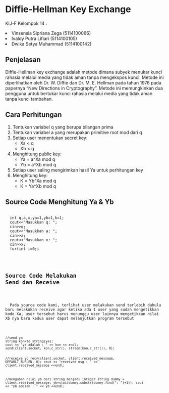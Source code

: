 # Diffie-Hellman Key Exchange

KIJ-F Kelompok 14 :
<li> Vinsensia Sipriana Zega (5114100066) 
<li> Ivaldy Putra Lifiari (5114100105) 
<li> Dwika Setya Muhammad (5114100142) </li>

## Penjelasan
<p>
  Diffie-Hellman key exchange adalah metode dimana subyek menukar kunci rahasia melalui media yang tidak aman tanpa mengekspos kunci. Metode ini diperlihatkan oleh Dr. W. Diffie dan Dr. M. E. Hellman pada tahun 1976 pada papernya “New Directions in Cryptography”. Metode ini memungkinkan dua pengguna untuk bertukar kunci rahasia melalui media yang tidak aman tanpa kunci tambahan.
</p>

## Cara Perhitungan
<p>
  <ol>
  <li> Tentukan variabel q yang berupa bilangan prima </li>
  <li> Tentukan variabel a yang merupakan primitive root mod dari q</li> 
  <li> Setiap user menentukan secret key: 
    <ul>
    <li>Xa < q </li>
    <li>Xb < q </li>
    </ul>
  </li>
  <li> Menghitung public key: 
    <ul>
    <li>Ya = a^Xa mod q</li>
    <li>Yb = a^Xb mod q</li>
    </ul>
  </li>
  <li> Setiap user saling mengirimkan hasil Ya untuk perhitungan key</li>
  <li> Menghitung key: 
    <ul>
    <li>K = Yb^Xa mod q</li>
    <li>K = Ya^Xb mod q</li>
    </ul>
  </li>
  </ol>

## Source Code Menghitung Ya & Yb
<pre><code>
  int q,a,x,ya=1,yb=1,k=1;
  cout<<"Masukkan q: ";
  cin>>q;
  cout<<"Masukkan a: ";
  cin>>a;
  cout<<"Masukkan x: ";
  cin>>x;
  for(int i=0;i<x;i++)
    ya=ya*a%q;
</code></pre>

## Source Code Melakukan Send dan Receive
<p>
  Pada source code kami, terlihat user melakukan send terlebih dahulu baru melakukan receive agar ketika ada 1 user yang sudah mengetikkan kode Xa, user tersebut harus menunggu user lainnya mengetikkan nilai Xb nya baru kedua user dapat melanjutkan program tersebut
</p>
<pre><code>
//send ya
string kon=to_string(ya);
cout << "ya adalah : " << kon << endl;
send(client.socket, kon.c_str(), strlen(kon.c_str()), 0);

//receive yb
recv(client.socket, client.received_message, DEFAULT_BUFLEN, 0);
cout << "received msg : " << client.received_message <<endl;

//mengubah nilai yb dari string menjadi integer
string dummy = client.received_message;
yb=stoi(dummy.substr(dummy.find(": ")+1));
cout << "yb adalah : " << yb <<endl;
</code></pre>
